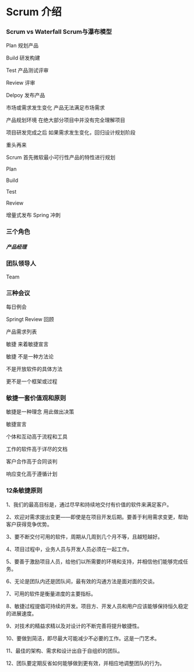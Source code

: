 # Scrum 介绍

### Scrum vs Waterfall Scrum与瀑布模型

Plan 规划产品

Build 研发构建

Test 产品测试评审

Review 评审

Delpoy 发布产品



市场或需求发生变化  产品无法满足市场需求

产品规划环境 在绝大部分项目中并没有完全理解项目

项目研发完成之后 如果需求发生变化，回归设计规划阶段

重头再来



Scrum 首先微软最小可行性产品的特性进行规划

Plan

Build

Test

Review



增量式发布  Spring 冲刺



### 三个角色

##### 产品经理

### 团队领导人

Team

### 三种会议

每日例会

Springt Review 回顾



产品需求列表



敏捷 来着敏捷宣言

敏捷 不是一种方法论

不是开放软件的具体方法

更不是一个框架或过程

### 敏捷一套价值观和原则

敏捷是一种理念 用此做出决策





敏捷宣言

个体和互动高于流程和工具

工作的软件高于详尽的文档

客户合作高于合同谈判

响应变化高于遵循计划



### 12条敏捷原则

1、我们的最高目标是，通过尽早和持续地交付有价值的软件来满足客户。

2、欢迎对需求提出变更——即使是在项目开发后期。要善于利用需求变更，帮助客户获得竞争优势。

3、要不断交付可用的软件，周期从几周到几个月不等，且越短越好。

4、项目过程中，业务人员与开发人员必须在一起工作。

5、要善于激励项目人员，给他们以所需要的环境和支持，并相信他们能够完成任务。

6、无论是团队内还是团队间，最有效的沟通方法是面对面的交谈。

7、可用的软件是衡量进度的主要指标。

8、敏捷过程提倡可持续的开发。项目方、开发人员和用户应该能够保持恒久稳定的进展速度。

9、对技术的精益求精以及对设计的不断完善将提升敏捷性。

10、要做到简洁，即尽最大可能减少不必要的工作。这是一门艺术。

11、最佳的架构、需求和设计出自于自组织的团队。

12、团队要定期反省如何能够做到更有效，并相应地调整团队的行为。




